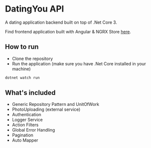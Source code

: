 # DatingYou API
A dating application backend built on top of .Net Core 3. 

Find frontend application built with Angular & NGRX Store [here](https://github.com/eneajaho/dating-client).

## How to run
- Clone the repository
- Run the application (make sure you have .Net Core installed in your machine)
```bash 
dotnet watch run
```

## What's included
- Generic Repository Pattern and UnitOfWork
- PhotoUploading (external service)
- Authentication
- Logger Service
- Action Filters
- Global Error Handling
- Pagination
- Auto Mapper
